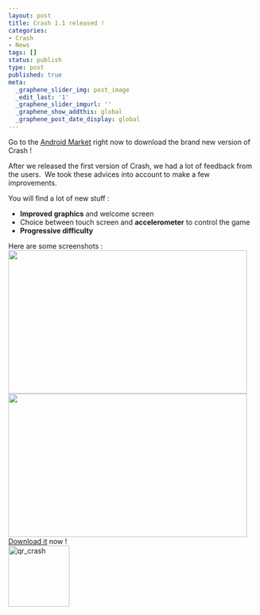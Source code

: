 ```yaml
---
layout: post
title: Crash 1.1 released !
categories:
- Crash
- News
tags: []
status: publish
type: post
published: true
meta:
  _graphene_slider_img: post_image
  _edit_last: '1'
  _graphene_slider_imgurl: ''
  _graphene_show_addthis: global
  _graphene_post_date_display: global
---
```

Go to the <a title="Crash 1.1 by Gtomee" href="http://market.android.com/details?id=com.gtomee.crash">Android Market</a> right now to download the brand new version of Crash !

After we released the first version of Crash, we had a lot of feedback from the users.  We took these advices into account to make a few improvements.

You will find a lot of new stuff :
<ul>
	<li><strong>Improved graphics</strong> and welcome screen</li>
	<li>Choice between touch screen and <strong>accelerometer</strong> to control the game</li>
	<li><strong>Progressive difficulty</strong></li>
</ul>
<div>Here are some screenshots :</div>
<div><a href="http://gtomee.com/wp-content/uploads/2011/12/screen_game_crash.jpg"><img class=" wp-image-72 aligncenter" title="screen_game_crash" src="http://gtomee.com/wp-content/uploads/2011/12/screen_game_crash.jpg" alt="" width="480" height="288" /></a></div>
<div></div>
<div></div>
<div><a href="http://gtomee.com/wp-content/uploads/2011/12/screen_highscore_crash.jpg"><img class=" wp-image-73 aligncenter" title="screen_highscore_crash" src="http://gtomee.com/wp-content/uploads/2011/12/screen_highscore_crash.jpg" alt="" width="480" height="288" /></a></div>
<div><a title="Crash 1.1" href="http://market.android.com/details?id=com.gtomee.crash">Download it</a> now !</div>
<div><a href="http://gtomee.com/wp-content/uploads/2011/11/qr_crash.jpg"><img class="size-full wp-image-79 aligncenter" title="Crash QRCode" src="http://gtomee.com/wp-content/uploads/2011/11/qr_crash.jpg" alt="qr_crash" width="123" height="123" /></a></div>

